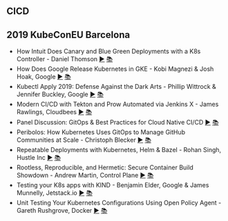 CICD
---
## 2019 KubeConEU Barcelona

* How Intuit Does Canary and Blue Green Deployments with a K8s Controller - Daniel Thomson [▶️](https://www.youtube.com/watch?v=yeVkTTO9nOA) [ 📚](https://static.sched.com/hosted_files/kccnceu19/f7/Kanary_KubeCon-Europe-2019.pdf)
* How Does Google Release Kubernetes in GKE - Kobi Magnezi &amp; Josh Hoak, Google [▶️](https://www.youtube.com/watch?v=6D5JMFqlov4) [ 📚](https://static.sched.com/hosted_files/kccnceu19/9c/Kubecon%20EU%202019%20-%20Final.pdf)
* Kubectl Apply 2019: Defense Against the Dark Arts - Phillip Wittrock &amp; Jennifer Buckley, Google [▶️](https://www.youtube.com/watch?v=1DWWlcDUxtA) [ 📚]()
* Modern CI/CD with Tekton and Prow Automated via Jenkins X - James Rawlings, Cloudbees [▶️](https://www.youtube.com/watch?v=4EyTGYB7GvA) [ 📚](https://static.sched.com/hosted_files/kccnceu19/98/Modern%20CI_CD%20with%20Tekton%20and%20Prow%20Automated%20via%20Jenkins%20X.pdf)
* Panel Discussion: GitOps &amp; Best Practices for Cloud Native CI/CD [▶️](https://www.youtube.com/watch?v=uvbaxC1Dexc) [ 📚]()
* Peribolos: How Kubernetes Uses GitOps to Manage GitHub Communities at Scale - Christoph Blecker [▶️](https://www.youtube.com/watch?v=te3Xj2zr1Co) [ 📚](https://static.sched.com/hosted_files/kccnceu19/8e/Peribolos%20Slides.pdf)
* Repeatable Deployments with Kubernetes, Helm &amp; Bazel - Rohan Singh, Hustle Inc [▶️](https://www.youtube.com/watch?v=T_Oi_CIe164) [ 📚](https://static.sched.com/hosted_files/kccnceu19/41/Bazel%20Kubecon%202019.pdf)
* Rootless, Reproducible, and Hermetic: Secure Container Build Showdown - Andrew Martin, Control Plane [▶️](https://www.youtube.com/watch?v=X_Sb96EKFPA) [ 📚](https://static.sched.com/hosted_files/kccnceu19/d3/ControlPlane%20-%20Rootless%2C%20Reproducible%20%26%20Hermetic_%20Secure%20Container%20Build%20Showdown%20%28KubeCon%20Barcelon%2C%20May%202019%29.pdf)
* Testing your K8s apps with KIND - Benjamin Elder, Google &amp; James Munnelly, Jetstack.io [▶️](https://www.youtube.com/watch?v=8KtmevMFfxA) [ 📚]()
* Unit Testing Your Kubernetes Configurations Using Open Policy Agent - Gareth Rushgrove, Docker [▶️](https://www.youtube.com/watch?v=AfTuzonH93U) [ 📚](https://static.sched.com/hosted_files/kccnceu19/34/KubeCon%20-%20Unit%20Testing%20Your%20Kubernetes%20Configuration%20Using%20Open%20Policy%20Agent.pdf)
